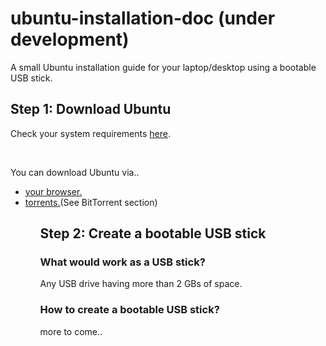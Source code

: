 # ubuntu-installation-doc (under development)
A small Ubuntu installation guide for your laptop/desktop using a bootable USB stick. <br>

<h2>Step 1: Download Ubuntu</h2>
<p>Check your system requirements <a href="http://www.ubuntu.com/download/desktop">here</a>.</p><br>

<p>You can download Ubuntu via..</p>
<ul>
<li><a href="http://www.ubuntu.com/download/desktop/contribute?version=16.04.1&architecture=amd64">your browser.</a></li>
<li><a href="http://www.ubuntu.com/download/alternative-downloads">torrents.</a>(See BitTorrent section)</li>
<ul>

<h2>Step 2: Create a bootable USB stick</h2>

<h3>What would work as a USB stick?</h3>
<p>Any USB drive having more than 2 GBs of space.</p>

<h3>How to create a bootable USB stick?</h3>

more to come..
